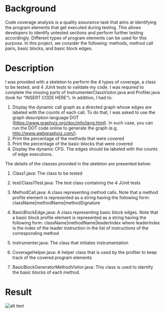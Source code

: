 # Background
Code coverage analysis is a quality assurance task that aims at identifying the program elements that get executed during testing. 
This allows developers to identify untested sections and perform further testing accordingly. Different types of program elements 
can be used for this purpose. In this project, we consider the following: methods, method call pairs, basic blocks, and basic block edges.

# Description
I was provided with a skeleton to perform the 4 types of coverage, a class to be tested, and 4 JUnit tests to validate my code. I was required to complete the missing parts of
InstrumenterClassVisitor.java and Profiler.java (look for “INSERT CODE HERE”). In addition, I had to:
1)	Display the dynamic call graph as a directed graph whose edges are labeled with the counts of each call. To do that, I was asked to use the graph description language DOT (https://www.graphviz.org/doc/info/lang.html). In such case, you can run the DOT code online to generate the graph (e.g. http://www.webgraphviz.com/).
2)	Print the percentage of the methods that were covered
3)	Print the percentage of the basic-blocks that were covered
4)	Display the dynamic CFG. The edges should be labeled with the counts of edge executions.

The details of the classes provided in the skeleton are presented below:

1) Class1.java: The class to be tested

2) test/Class1Test.java: The test class containing the 4 JUnit tests

3) MethodCall.java: A class representing method calls. Note that a method profile element is represented as a string having the following form: className|methodName|methodSignature

4) BasicBlockEdge.java: A class representing basic block edges. Note that a basic block profile element is represented as a string having the following form: className|methodName|leaderIndex where leaderIndex is the index of the leader instruction in the list of instructions of the corresponding method

5) Instrumenter.java: The class that initiates instrumentation

6) CoverageHelper.java: A helper class that is used by the profiler to keep track of the covered program elements

7) BasicBlockGeneratorMethodVisitor.java: This class is used to identify the basic blocks of each method. 

# Result
![alt text](https://github.com/HusseinJaber20/Code-Coverage-Analysis-using-ASM/blob/[branch]/image.jpg?raw=true)
